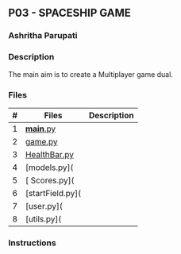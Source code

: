 ## P03 - SPACESHIP GAME
### Ashritha Parupati
### Description

The main aim is to create a Multiplayer game dual. 

### Files

|  #  | Files   | Description                         |
|:---:| ------- | ----------------------------------- |
|  1  | [__main__.py](https://github.com/ashrithap02/5443-2D-Parupati/blob/main/Assignments/P03/__main__.py) |
|  2  | [game.py](https://github.com/ashrithap02/5443-2D-Parupati/blob/main/Assignments/P03/game.py) |
|  3  | [HealthBar.py](https://github.com/ashrithap02/5443-2D-Parupati/blob/main/Assignments/P03/HealthBar.py) |
|  4  | [models.py](
|  5  | [ Scores.py](
|  6  | [startField.py](
|  7  | [user.py](
|  8  | [utils.py](

### Instructions
